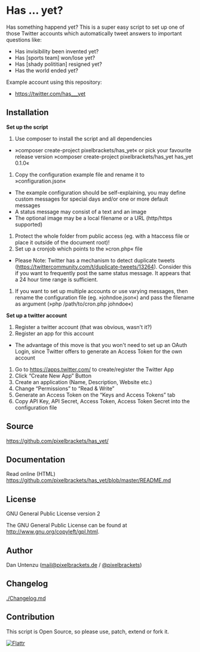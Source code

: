 Has … yet?
==========

Has something happend yet? This is a super easy script to set up one of those Twitter accounts which automatically tweet answers to important questions like:

* Has invisibility been invented yet?
* Has [sports team] won/lose yet?
* Has [shady polititian] resigned yet?
* Has the world ended yet?

Example account using this repository:

* https://twitter.com/has___yet

Installation
------------

**Set up the script**

1. Use composer to install the script and all dependencies
  - »composer create-project pixelbrackets/has_yet« or pick your favourite release version »composer create-project pixelbrackets/has_yet has_yet 0.1.0«
1. Copy the configuration example file and rename it to »configuration.json«
  - The example configuration should be self-explaining, you may define custom messages for special days and/or one or more default messages
  - A status message may consist of a text and an image
  - The optional image may be a local filename or a URL (http/https supported)
1. Protect the whole folder from public access (eg. with a htaccess file or place it outside of the document root)!
1. Set up a cronjob which points to the »cron.php« file
  - Please Note: Twitter has a mechanism to detect duplicate tweets (https://twittercommunity.com/t/duplicate-tweets/13264). Consider this if you want to frequently post the same status message. It appears that a 24 hour time range is sufficient.
1. If you want to set up multiple accounts or use varying messages, then rename the configuration file (eg. »johndoe.json«) and pass the filename as argument (»php /path/to/cron.php johndoe«)

**Set up a twitter account**

1. Register a twitter account (that was obvious, wasn't it?)
1. Register an app for this account
  - The advantage of this move is that you won't need to set up an OAuth Login, since Twitter offers to generate an Access Token for the own account
1. Go to https://apps.twitter.com/ to create/register the Twitter App
1. Click “Create New App” Button
1. Create an application (Name, Description, Website etc.)
1. Change “Permissions” to “Read & Write”
1. Generate an Access Token on the “Keys and Access Tokens” tab
1. Copy API Key, API Secret, Access Token, Access Token Secret into the configuration file

Source
------

https://github.com/pixelbrackets/has_yet/

Documentation
-------------

Read online (HTML) https://github.com/pixelbrackets/has_yet/blob/master/README.md

License
-------

GNU General Public License version 2

The GNU General Public License can be found at http://www.gnu.org/copyleft/gpl.html.

Author
------

Dan Untenzu (<mail@pixelbrackets.de> / [@pixelbrackets](https://github.com/pixelbrackets))

Changelog
---------

[./Changelog.md](./Changelog.md)

Contribution
------------

This script is Open Source, so please use, patch, extend or fork it.

[![Flattr](https://api.flattr.com/button/flattr-badge-large.png)](https://flattr.com/thing/3713801)
